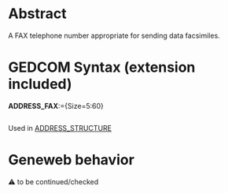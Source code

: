 ﻿# Abstract
A FAX telephone number appropriate for sending data facsimiles.


# GEDCOM Syntax (extension included)

**ADDRESS_FAX**:={Size=5:60}
<pre>
</pre>
Used in <a href=Ged.ADDRESS_STRUCTURE.md>ADDRESS_STRUCTURE</a><br />

# Geneweb behavior


:warning: to be continued/checked


